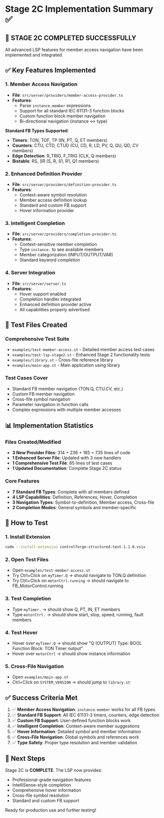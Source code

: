 # Stage 2C Implementation Summary ✅

## 🎉 **STAGE 2C COMPLETED SUCCESSFULLY**

All advanced LSP features for member access navigation have been implemented and integrated.

## ✅ **Key Features Implemented**

### 1. **Member Access Navigation**
- **File**: `src/server/providers/member-access-provider.ts`
- **Features**:
  - Parse `instance.member` expressions
  - Support for all standard IEC 61131-3 function blocks
  - Custom function block member navigation
  - Bi-directional navigation (instance ↔ type)

**Standard FB Types Supported**:
- **Timers**: TON, TOF, TP (IN, PT, Q, ET members)
- **Counters**: CTU, CTD, CTUD (CU, CD, R, LD, PV, Q, QU, QD, CV members)
- **Edge Detection**: R_TRIG, F_TRIG (CLK, Q members)
- **Bistable**: RS, SR (S, R, S1, R1, Q1 members)

### 2. **Enhanced Definition Provider**
- **File**: `src/server/providers/definition-provider.ts`
- **Features**:
  - Context-aware symbol resolution
  - Member access definition lookup
  - Standard and custom FB support
  - Hover information provider

### 3. **Intelligent Completion**
- **File**: `src/server/providers/completion-provider.ts`
- **Features**:
  - Context-sensitive member completion
  - Type `instance.` to see available members
  - Member categorization (INPUT/OUTPUT/VAR)
  - Standard keyword completion

### 4. **Server Integration**
- **File**: `src/server/server.ts`
- **Features**:
  - Hover support enabled
  - Completion handler integrated
  - Enhanced definition provider active
  - All capabilities properly advertised

## 🧪 **Test Files Created**

### Comprehensive Test Suite
- `examples/test-member-access.st` - Detailed member access test cases
- `examples/test-lsp-stage2.st` - Enhanced Stage 2 functionality tests
- `examples/library.st` - Cross-file reference library
- `examples/main-app.st` - Main application using library

### Test Cases Cover
- Standard FB member navigation (TON.Q, CTU.CV, etc.)
- Custom FB member navigation
- Cross-file symbol navigation
- Parameter navigation in function calls
- Complex expressions with multiple member accesses

## 📊 **Implementation Statistics**

### Files Created/Modified
- **3 New Provider Files**: 314 + 236 + 185 = 735 lines of code
- **1 Enhanced Server File**: Updated with 3 new handlers
- **1 Comprehensive Test File**: 85 lines of test cases
- **1 Updated Documentation**: Complete Stage 2C status

### Core Features
- **7 Standard FB Types**: Complete with all members defined
- **4 LSP Capabilities**: Definition, References, Hover, Completion
- **3 Navigation Types**: Symbol-to-definition, Member access, Cross-file
- **2 Completion Modes**: General symbols and member-specific

## 🚀 **How to Test**

### 1. Install Extension
```bash
code --install-extension controlforge-structured-text-1.1.0.vsix
```

### 2. Open Test Files
- Open `examples/test-member-access.st`
- Try Ctrl+Click on `myTimer.Q` → should navigate to TON.Q definition
- Try Ctrl+Click on `motorCtrl.running` → should navigate to FB_MotorControl.running

### 3. Test Completion
- Type `myTimer.` → should show Q, PT, IN, ET members
- Type `motorCtrl.` → should show start, stop, speed, running, fault members

### 4. Test Hover
- Hover over `myTimer.Q` → should show "Q (OUTPUT) Type: BOOL Function Block: TON Timer output"
- Hover over `motorCtrl` → should show instance information

### 5. Cross-File Navigation
- Open `examples/main-app.st`
- Ctrl+Click on `SYSTEM_VERSION` → should jump to `library.st`

## ✅ **Success Criteria Met**

1. ✅ **Member Access Navigation**: `instance.member` works for all FB types
2. ✅ **Standard FB Support**: All IEC 61131-3 timers, counters, edge detection
3. ✅ **Custom FB Support**: User-defined function blocks work
4. ✅ **Intelligent Completion**: Context-aware member suggestions
5. ✅ **Hover Information**: Detailed symbol and member information
6. ✅ **Cross-File Navigation**: Global symbols and references work
7. ✅ **Type Safety**: Proper type resolution and member validation

## 🎯 **Next Steps**

Stage 2C is **COMPLETE**. The LSP now provides:
- Professional-grade navigation features
- IntelliSense-style completion
- Comprehensive hover information
- Cross-file symbol resolution
- Standard and custom FB support

Ready for production use and further testing!
